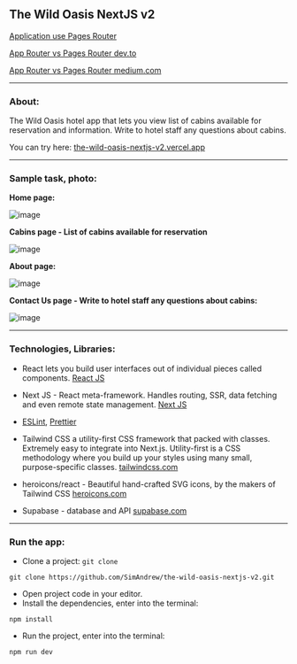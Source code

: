 ## The Wild Oasis NextJS v2

[Application use Pages Router](https://nextjs.org/docs/pages)

[App Router vs Pages Router dev.to ](https://dev.to/dcs_ink/nextjs-app-router-vs-pages-router-3p57)

[App Router vs Pages Router medium.com](https://medium.com/@jawaragordon/choose-your-own-adventure-next-js-app-vs-pages-router-528dbf25b37f)

---

### About:
The Wild Oasis hotel app that lets you view list of cabins available for reservation and information. Write to hotel staff any questions about cabins.

You can try here: [the-wild-oasis-nextjs-v2.vercel.app](https://the-wild-oasis-nextjs-v2.vercel.app)

---

### Sample task, photo:

**Home page:**

![image](https://github.com/SimAndrew/the-wild-oasis-nextjs/assets/44125451/7776cc45-026d-4189-9e29-b48607317ac4)

**Cabins page - List of cabins available for reservation**

![image](https://github.com/SimAndrew/the-wild-oasis-nextjs/assets/44125451/ebf22215-4f8c-4aa8-85f6-aa95fe7ccfbd)

**About page:**

![image](https://github.com/SimAndrew/the-wild-oasis-nextjs/assets/44125451/e0045f98-5197-48cb-8e26-621d1a21c8a8)

**Contact Us page - Write to hotel staff any questions about cabins:**

![image](https://github.com/SimAndrew/the-wild-oasis-nextjs/assets/44125451/5759a676-d910-4028-8680-81d0b0c1b38a)

---

### Technologies, Libraries:

- React lets you build user interfaces out of individual pieces called components. [React JS](https://react.dev/)

- Next JS - React meta-framework. Handles routing, SSR, data fetching and even remote state management. [Next JS](https://nextjs.org/)

- [ESLint](https://eslint.org/), [Prettier](https://prettier.io/)

- Tailwind CSS a utility-first CSS framework that packed with classes. Extremely easy to integrate into Next.js. Utility-first is a CSS methodology where you build up your styles using many small, purpose-specific classes. [tailwindcss.com](https://tailwindcss.com/)

- heroicons/react - Beautiful hand-crafted SVG icons, by the makers of Tailwind CSS [heroicons.com](https://heroicons.com)

- Supabase - database and API [supabase.com](https://supabase.com)

---

### Run the app:

- Clone a project: `git clone`

```
git clone https://github.com/SimAndrew/the-wild-oasis-nextjs-v2.git
```

- Open project code in your editor.
- Install the dependencies, enter into the terminal:

```
npm install
```

- Run the project, enter into the terminal:

```
npm run dev
```